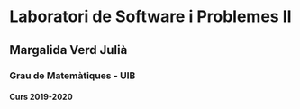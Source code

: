 # Laboratori de Software i Problemes II
## Margalida Verd Julià
### Grau de Matemàtiques - UIB
#### Curs 2019-2020
